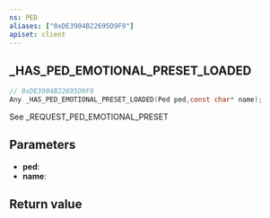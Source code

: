 ```yaml
---
ns: PED
aliases: ["0xDE3904B22695D9F9"]
apiset: client
---
```

## _HAS_PED_EMOTIONAL_PRESET_LOADED

```c
// 0xDE3904B22695D9F9
Any _HAS_PED_EMOTIONAL_PRESET_LOADED(Ped ped,const char* name);
```

See _REQUEST_PED_EMOTIONAL_PRESET

## Parameters
* **ped**:
* **name**:

## Return value